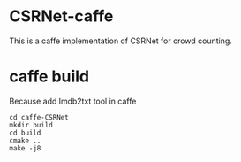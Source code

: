 # CSRNet-caffe
This is a caffe implementation of CSRNet for crowd counting.
# caffe build
Because add lmdb2txt tool in caffe
```
cd caffe-CSRNet
mkdir build
cd build
cmake ..
make -j8
```
